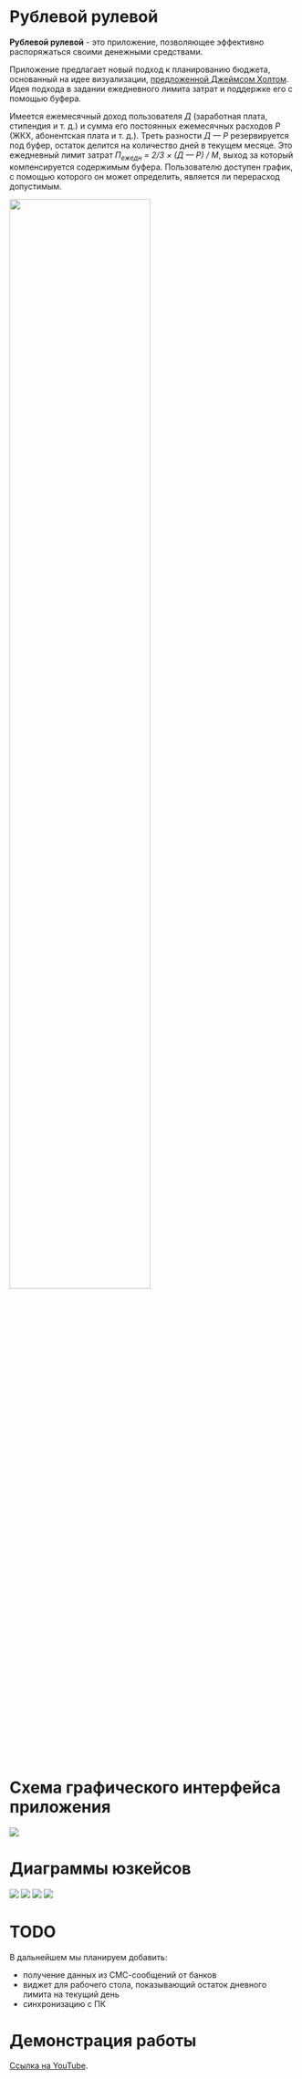 # Рублевой рулевой

**Рублевой рулевой** - это приложение, позволяющее эффективно распоряжаться своими денежными средствами.

Приложение предлагает новый подход к планированию бюджета, основанный на идее визуализации, [предложенной Джеймсом Холтом](https://youtu.be/DPFTJayYrnk?t=14m25s). Идея подхода в задании ежедневного лимита затрат и поддержке его с помощью буфера.

Имеется ежемесячный доход пользователя *Д* (заработная плата, стипендия и т. д.) и сумма его постоянных ежемесячных расходов *Р* (ЖКХ, абонентская плата и т. д.). Треть разности *Д — Р* резервируется под буфер, остаток делится на количество дней в текущем месяце. Это ежедневный лимит затрат *П<sub>ежедн</sub> = 2/3 × (Д — Р) / М*, выход за который компенсируется содержимым буфера. Пользователю доступен график, с помощью которого он может определить, является ли перерасход допустимым.

<img src='https://imgur.com/Uwhijvu.png' width='70%'>

# Схема графического интерфейса приложения

<img src='https://order-of-nop.github.io/web-fencing/MainScheme.svg'>

# Диаграммы юзкейсов

<img src='https://order-of-nop.github.io/web-fencing/MainActivity.svg'>

<img src='https://order-of-nop.github.io/web-fencing/EditActivity.svg'>

<img src='https://order-of-nop.github.io/web-fencing/AddActivity.svg'>

<img src='https://order-of-nop.github.io/web-fencing/ListActivity.svg'>

# TODO

В дальнейшем мы планируем добавить:

* получение данных из СМС-сообщений от банков
* виджет для рабочего стола, показывающий остаток дневного лимита на текущий день
* синхронизацию с ПК

# Демонстрация работы

[Ссылка на YouTube](https://youtu.be/ipkd7thBMyM).
